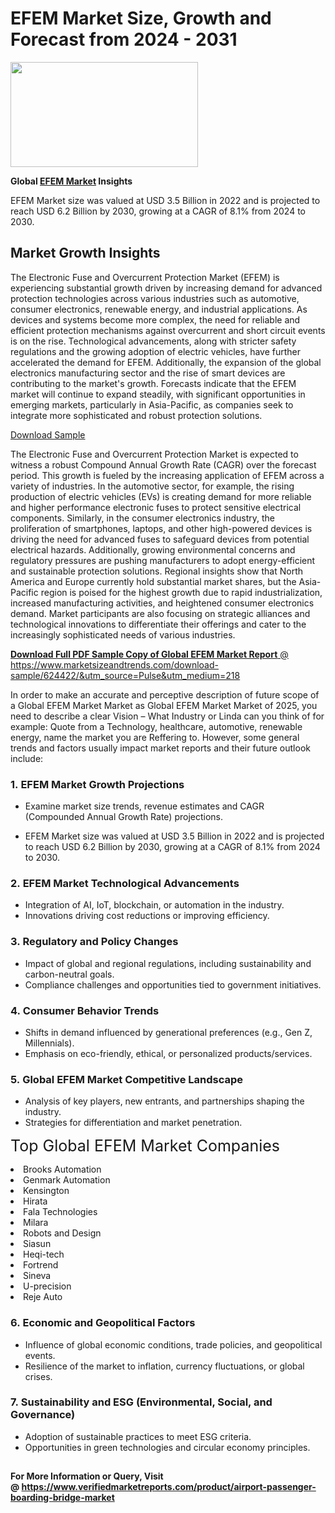 <H1>EFEM Market Size, Growth and Forecast from 2024 - 2031</H1><img class="aligncenter size-medium wp-image-584254" src="https://thirdeyenews.in/wp-content/uploads/2024/09/Global-Market-Research-300x168.jpeg" alt="" width="300" height="168" /><p><strong>Global&nbsp;<a href="https://www.marketsizeandtrends.com/download-sample/624422/&amp;utm_source=Pulse&amp;utm_medium=218">EFEM Market</a> Insights</strong></p><p>EFEM Market size was valued at USD 3.5 Billion in 2022 and is projected to reach USD 6.2 Billion by 2030, growing at a CAGR of 8.1% from 2024 to 2030.</p><p><h2>Market Growth Insights</h2> <p>The Electronic Fuse and Overcurrent Protection Market (EFEM) is experiencing substantial growth driven by increasing demand for advanced protection technologies across various industries such as automotive, consumer electronics, renewable energy, and industrial applications. As devices and systems become more complex, the need for reliable and efficient protection mechanisms against overcurrent and short circuit events is on the rise. Technological advancements, along with stricter safety regulations and the growing adoption of electric vehicles, have further accelerated the demand for EFEM. Additionally, the expansion of the global electronics manufacturing sector and the rise of smart devices are contributing to the market's growth. Forecasts indicate that the EFEM market will continue to expand steadily, with significant opportunities in emerging markets, particularly in Asia-Pacific, as companies seek to integrate more sophisticated and robust protection solutions. <p><a href="sample-download-link">Download Sample</a></p> <p>The Electronic Fuse and Overcurrent Protection Market is expected to witness a robust Compound Annual Growth Rate (CAGR) over the forecast period. This growth is fueled by the increasing application of EFEM across a variety of industries. In the automotive sector, for example, the rising production of electric vehicles (EVs) is creating demand for more reliable and higher performance electronic fuses to protect sensitive electrical components. Similarly, in the consumer electronics industry, the proliferation of smartphones, laptops, and other high-powered devices is driving the need for advanced fuses to safeguard devices from potential electrical hazards. Additionally, growing environmental concerns and regulatory pressures are pushing manufacturers to adopt energy-efficient and sustainable protection solutions. Regional insights show that North America and Europe currently hold substantial market shares, but the Asia-Pacific region is poised for the highest growth due to rapid industrialization, increased manufacturing activities, and heightened consumer electronics demand. Market participants are also focusing on strategic alliances and technological innovations to differentiate their offerings and cater to the increasingly sophisticated needs of various industries. <p><a href="get-more-link"></p><p><span class=""><strong>Download Full PDF Sample Copy of Global EFEM Market Report</strong> @ <a href="https://www.marketsizeandtrends.com/download-sample/624422/&amp;utm_source=Pulse&amp;utm_medium=218" target="_blank">https://www.marketsizeandtrends.com/download-sample/624422/&amp;utm_source=Pulse&amp;utm_medium=218</a></span></p><p>In order to make an accurate and perceptive description of future scope of a Global&nbsp;EFEM Market Market as Global&nbsp;EFEM Market Market of 2025, you need to describe a clear Vision &ndash; What Industry or Linda can you think of for example: Quote from a Technology, healthcare, automotive, renewable energy, name the market you are Reffering to. However, some general trends and factors usually impact market reports and their future outlook include:</p><h3>1.&nbsp;<strong>EFEM Market Growth Projections</strong></h3><ul><li>Examine market size trends, revenue estimates and CAGR (Compounded Annual Growth Rate) projections.</li><li><p>EFEM Market size was valued at USD 3.5 Billion in 2022 and is projected to reach USD 6.2 Billion by 2030, growing at a CAGR of 8.1% from 2024 to 2030.</p></li></ul><h3>2.&nbsp;<strong>EFEM Market Technological Advancements</strong></h3><ul><li>Integration of AI, IoT, blockchain, or automation in the industry.</li><li>Innovations driving cost reductions or improving efficiency.</li></ul><h3>3.&nbsp;<strong>Regulatory and Policy Changes</strong></h3><ul><li>Impact of global and regional regulations, including sustainability and carbon-neutral goals.</li><li>Compliance challenges and opportunities tied to government initiatives.</li></ul><h3>4.&nbsp;<strong>Consumer Behavior Trends</strong></h3><ul><li>Shifts in demand influenced by generational preferences (e.g., Gen Z, Millennials).</li><li>Emphasis on eco-friendly, ethical, or personalized products/services.</li></ul><h3>5.&nbsp;<strong>Global EFEM Market Competitive Landscape</strong></h3><ul><li>Analysis of key players, new entrants, and partnerships shaping the industry.</li><li>Strategies for differentiation and market penetration.</li></ul><p data-pm-slice="1 1 []"><span style="color: inherit; font-family: inherit; font-size: 25px;">Top Global EFEM Market Companies</span></p><div class="" data-test-id=""><p><li>Brooks Automation</li><li> Genmark Automation</li><li> Kensington</li><li> Hirata</li><li> Fala Technologies</li><li> Milara</li><li> Robots and Design</li><li> Siasun</li><li> Heqi-tech</li><li> Fortrend</li><li> Sineva</li><li> U-precision</li><li> Reje Auto</li></p></div><h3>6.&nbsp;<strong>Economic and Geopolitical Factors</strong></h3><ul><li>Influence of global economic conditions, trade policies, and geopolitical events.</li><li>Resilience of the market to inflation, currency fluctuations, or global crises.</li></ul><h3>7.&nbsp;<strong>Sustainability and ESG (Environmental, Social, and Governance)</strong></h3><ul><li>Adoption of sustainable practices to meet ESG criteria.</li><li>Opportunities in green technologies and circular economy principles.</li></ul><h2><strong style="font-size: 14px;">For More Information or Query, Visit @&nbsp;</strong><a style="background-color: #ffffff; font-size: 14px;" href="https://www.marketsizeandtrends.com/report/efem-market/" target="_blank">https://www.verifiedmarketreports.com/product/airport-passenger-boarding-bridge-market</a></h2>
